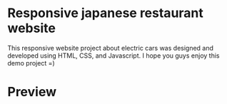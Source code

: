 # Responsive japanese restaurant website
This responsive website project about electric cars was designed and developed using HTML, CSS, and Javascript.
I hope you guys enjoy this demo project =)

# Preview
